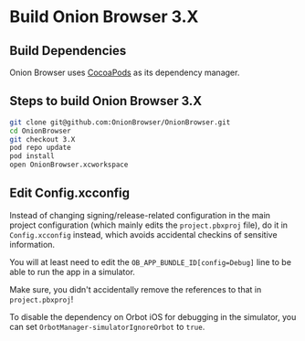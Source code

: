 # Build Onion Browser 3.X
## Build Dependencies

Onion Browser uses [CocoaPods](https://cocoapods.org/) as its dependency manager.


## Steps to build Onion Browser 3.X

```bash
git clone git@github.com:OnionBrowser/OnionBrowser.git
cd OnionBrowser
git checkout 3.X
pod repo update
pod install
open OnionBrowser.xcworkspace
```

## Edit Config.xcconfig

Instead of changing signing/release-related configuration in the main project configuration 
(which mainly edits the `project.pbxproj` file), do it in `Config.xcconfig` instead, which avoids
accidental checkins of sensitive information.

You will at least need to edit the `OB_APP_BUNDLE_ID[config=Debug]` line to be able to run
the app in a simulator. 

Make sure, you didn't accidentally remove the references to that in `project.pbxproj`!

To disable the dependency on Orbot iOS for debugging in the simulator, you can set
`OrbotManager-simulatorIgnoreOrbot` to `true`.
